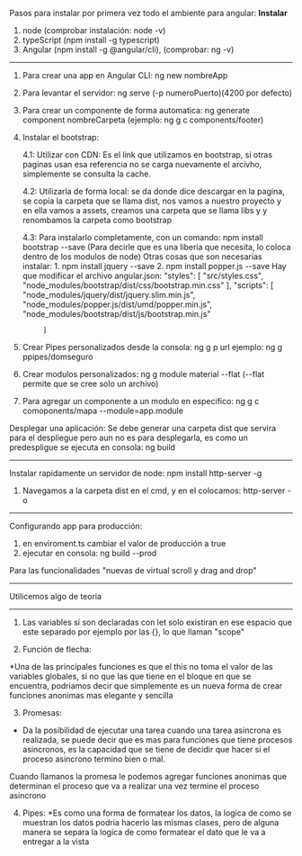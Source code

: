 Pasos para instalar por primera vez todo el ambiente para angular:
****Instalar****
1. node (comprobar instalación: node -v)
2. typeScript (npm install -g typescript)
3. Angular (npm install -g @angular/cli), (comprobar: ng -v)
***********************************************************************
1. Para crear una app en Angular CLI:
	ng new nombreApp
2. Para levantar el servidor: ng serve (-p numeroPuerto)(4200 por defecto)

3. Para crear un componente de forma automatica:
	ng generate component nombreCarpeta (ejemplo: ng g c components/footer)

4. Instalar el bootstrap:
	
	4.1: Utilizar con CDN: Es el link que utilizamos en bootstrap, si otras paginas usan esa referencia no se carga nuevamente el arcivho, simplemente se consulta la cache.
	
	4.2: Utilizarla de forma local: se da donde dice descargar en la pagina, se copia la carpeta que se llama dist, nos vamos a nuestro proyecto y en ella vamos a assets, creamos una carpeta que se llama libs y y renombamos la carpeta como bootstrap

	4.3: Para instalarlo completamente, con un comando: npm install bootstrap --save (Para decirle que es una liberia que necesita, lo coloca dentro de los modulos de node)
	Otras cosas que son necesarias instalar:
		1. npm install jquery --save
		2. npm install popper.js --save
	Hay que modificar el archivo angular.json:
		"styles": [
              "src/styles.css",
              "node_modules/bootstrap/dist/css/bootstrap.min.css"
            ],
            "scripts": [
              "node_modules/jquery/dist/jquery.slim.min.js",
              "node_modules/popper.js/dist/umd/popper.min.js",
              "node_modules/bootstrap/dist/js/bootstrap.min.js"

            ]


5. Crear Pipes personalizados desde la consola: ng g p url ejemplo: ng g ppipes/domseguro

6. Crear modulos personalizados: ng g module material --flat (--flat permite que se cree solo un archivo)

7. Para agregar un componente a un modulo en especifico: ng g c comoponents/mapa --module=app.module

Desplegar una aplicación: 
Se debe generar una carpeta dist que servira para el despliegue pero aun no es para desplegarla, es como un predespligue
se ejecuta en consola:
ng build

*********************************************************************
Instalar rapidamente un servidor de node:  npm install http-server -g

1. Navegamos a la carpeta dist en el cmd, y en el colocamos:
	http-server -o
*********************************************************************

Configurando app para producción:
1. en enviroment.ts cambiar el valor de producción a true
2. ejecutar en consola: ng build --prod

Para las funcionalidades "nuevas de virtual scroll y drag and drop"

*************************************************
Utilicemos algo de teoria 
*************************************************
1. Las variables si son declaradas con let solo existiran en ese espacio que este separado por ejemplo por las {}, lo que llaman "scope" 

2. Función de flecha:

*Una de las principales funciones es que el this no toma el valor de las variables globales, si no que las que tiene en el bloque en que se encuentra, podriamos decir que simplemente es un nueva forma de crear funciones anonimas mas elegante y sencilla

3. Promesas:
* Da la posibilidad de ejecutar una tarea cuando una tarea asincrona es realizada, se puede decir que es mas para funciones que tiene procesos asincronos, es la capacidad que se tiene de decidir que hacer si el proceso asincrono termino bien o mal.

Cuando llamanos la promesa le podemos agregar funciones anonimas que determinan el proceso que va a realizar una vez termine el proceso asincrono

4. Pipes:
*Es como una forma de formatear los datos, la logica de como se muestran los datos podria hacerlo las mismas clases, pero de alguna manera se separa la logica de como formatear el dato que le va a entregar a la vista
